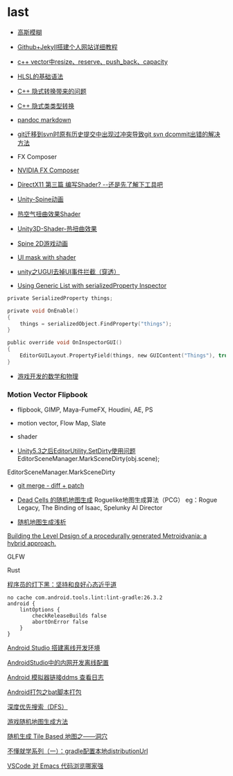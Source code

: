 
# last

- [高斯模糊](https://www.cnblogs.com/invisible2/p/9177018.html)
- [Github+Jekyll搭建个人网站详细教程](https://www.jianshu.com/p/9f71e260925d)

- [c++ vector中resize、reserve、push_back、capacity](https://blog.csdn.net/cyteven/article/details/10337599)
- [HLSL的基础语法](https://blog.csdn.net/ddupd/article/details/41705953)
- [C++ 隐式转换带来的问题](http://www.51testing.com/html/15/n-824015.html)
- [C++ 隐式类类型转换](https://www.cnblogs.com/QG-whz/p/4472566.html)
- [pandoc markdown](https://daringfireball.net/projects/markdown/)
- [git迁移到svn时原有历史提交中出现过冲突导致git svn dcommit出错的解决方法](https://www.cnblogs.com/lzhskywalker/archive/2012/06/11/2544791.html)

- FX Composer
- [NVIDIA FX Composer](https://blog.csdn.net/chenjinxian_3d/article/details/51792423)
- [DirectX11 第三篇 编写Shader? --还是先了解下工具吧](https://blog.csdn.net/xueyedie1234/article/details/51354458/)
- [Unity-Spine动画](https://www.jianshu.com/p/588398464331)
- [热空气扭曲效果Shader](https://www.cnblogs.com/wonderKK/p/4644813.html)
- [Unity3D-Shader-热扭曲效果](https://www.cnblogs.com/lijiajia/p/6861516.html)
- [Spine 2D游戏动画](http://zh.esotericsoftware.com)

- [UI mask with shader](https://answers.unity.com/questions/980924/ui-mask-with-shader.html)
- [unity之UGUI去掉UI事件拦截（穿透）](https://blog.csdn.net/xufeng0991/article/details/65982019)
- [Using Generic List with serializedProperty Inspector](https://answers.unity.com/questions/682932/using-generic-list-with-serializedproperty-inspect.html)

```c
private SerializedProperty things;

private void OnEnable()
{
	things = serializedObject.FindProperty("things");
}

public override void OnInspectorGUI()
{ 
	EditorGUILayout.PropertyField(things, new GUIContent("Things"), true);
}

```

- [游戏开发的数学和物理](https://github.com/AlloVince/physics_mathematics_skills_for_game_development)

### Motion Vector Flipbook

- flipbook, GIMP,  Maya-FumeFX, Houdini, AE, PS
- motion vector, Flow Map, Slate
- shader

- [Unity5.3之后EditorUtility.SetDirty使用问题](http://aclegend.org/weblog/2018/03/06/unity53editorutilitysetdirty/)
EditorSceneManager.MarkSceneDirty(obj.scene);

EditorSceneManager.MarkSceneDirty

- [git merge - diff + patch](https://www.cnblogs.com/findumars/p/4236930.html)


- [Dead Cells 的随机地图生成](https://indienova.com/indie-game-development/the-procedurally-generated-map-of-dead-cells/)
Roguelike地图生成算法（PCG）
eg：Rogue Legacy, The Binding of Isaac, Spelunky
AI Director

- [随机地图生成浅析](https://www.jianshu.com/p/bae0719cf53f)

[Building the Level Design of a procedurally generated Metroidvania: a hybrid approach.](https://www.gamasutra.com/blogs/SebastienBENARD/20170329/294642/Building_the_Level_Design_of_a_procedurally_generated_Metroidvania_a_hybrid_approach.php)

GLFW

Rust

[程序员的灯下黑：坚持和良好心态近乎道](https://www.cnblogs.com/flying_bat/archive/2007/05/30/764644.html)


```
no cache com.android.tools.lint:lint-gradle:26.3.2
android {
	lintOptions {
		checkReleaseBuilds false
		abortOnError false
	}
}
```

[Android Studio 搭建离线开发环境](https://www.jianshu.com/p/b12974b0fb25)

[AndroidStudio中的内网开发离线配置](https://blog.csdn.net/wannaconquer/article/details/83041756)

[Android 模拟器链接ddms 查看日志](https://blog.csdn.net/ttmice/article/details/99294372)

[Android打包之bat脚本打包](https://blog.csdn.net/ljh081231/article/details/82850196)

[深度优先搜索（DFS）](https://blog.csdn.net/qq_33302004/article/details/79671880)

[游戏随机地图生成方法](https://www.cnblogs.com/AaronBlogs/p/7017493.html)

[随机生成 Tile Based 地图之——洞穴](https://indienova.com/indie-game-development/procedural-content-generation-tile-based-random-cave-map/)

[不懂就学系列（一）：gradle配置本地distributionUrl](https://www.jianshu.com/p/365a2bf2b92e)

[VSCode 对 Emacs 代码浏览哪家强](https://zhuanlan.zhihu.com/p/74729278)



